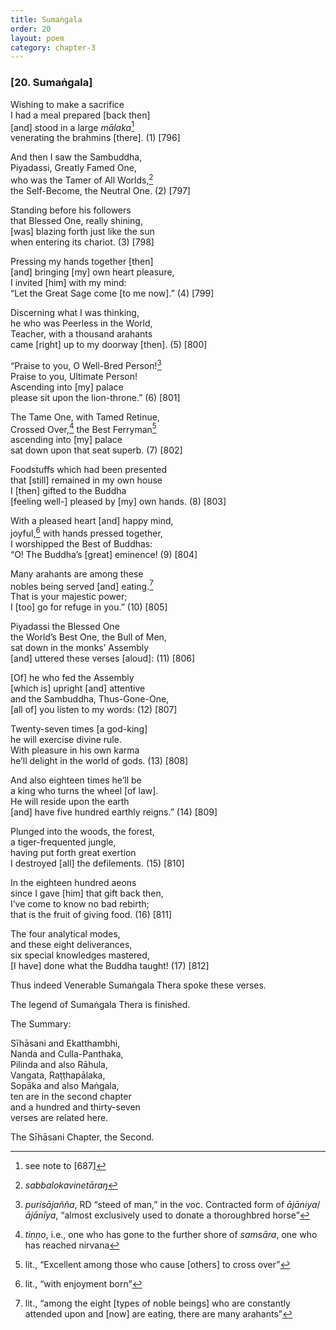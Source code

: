```yaml
---
title: Sumaṅgala
order: 20
layout: poem
category: chapter-3
---
```


### \[20. Sumaṅgala\]

Wishing to make a sacrifice  
I had a meal prepared \[back then\]  
\[and\] stood in a large *mālaka*[^1]  
venerating the brahmins \[there\]. (1) \[796\]

And then I saw the Sambuddha,  
Piyadassi, Greatly Famed One,  
who was the Tamer of All Worlds,[^2]  
the Self-Become, the Neutral One. (2) \[797\]

Standing before his followers  
that Blessed One, really shining,  
\[was\] blazing forth just like the sun  
when entering its chariot. (3) \[798\]

Pressing my hands together \[then\]  
\[and\] bringing \[my\] own heart pleasure,  
I invited \[him\] with my mind:  
“Let the Great Sage come \[to me now\].” (4) \[799\]

Discerning what I was thinking,  
he who was Peerless in the World,  
Teacher, with a thousand arahants  
came \[right\] up to my doorway \[then\]. (5) \[800\]

“Praise to you, O Well-Bred Person![^3]  
Praise to you, Ultimate Person!  
Ascending into \[my\] palace  
please sit upon the lion-throne.” (6) \[801\]

The Tame One, with Tamed Retinue,  
Crossed Over,[^4] the Best Ferryman[^5]  
ascending into \[my\] palace  
sat down upon that seat superb. (7) \[802\]

Foodstuffs which had been presented  
that \[still\] remained in my own house  
I \[then\] gifted to the Buddha  
\[feeling well-\] pleased by \[my\] own hands. (8) \[803\]

With a pleased heart \[and\] happy mind,  
joyful,[^6] with hands pressed together,  
I worshipped the Best of Buddhas:  
“O! The Buddha’s \[great\] eminence! (9) \[804\]

Many arahants are among these  
nobles being served \[and\] eating.[^7]  
That is your majestic power;  
I \[too\] go for refuge in you.” (10) \[805\]

Piyadassi the Blessed One  
the World’s Best One, the Bull of Men,  
sat down in the monks’ Assembly  
\[and\] uttered these verses \[aloud\]: (11) \[806\]

\[Of\] he who fed the Assembly  
\[which is\] upright \[and\] attentive  
and the Sambuddha, Thus-Gone-One,  
\[all of\] you listen to my words: (12) \[807\]

Twenty-seven times \[a god-king\]  
he will exercise divine rule.  
With pleasure in his own karma  
he’ll delight in the world of gods. (13) \[808\]

And also eighteen times he’ll be  
a king who turns the wheel \[of law\].  
He will reside upon the earth  
\[and\] have five hundred earthly reigns.” (14) \[809\]

Plunged into the woods, the forest,  
a tiger-frequented jungle,  
having put forth great exertion  
I destroyed \[all\] the defilements. (15) \[810\]

In the eighteen hundred aeons  
since I gave \[him\] that gift back then,  
I’ve come to know no bad rebirth;  
that is the fruit of giving food. (16) \[811\]

The four analytical modes,  
and these eight deliverances,  
six special knowledges mastered,  
\[I have\] done what the Buddha taught! (17) \[812\]

Thus indeed Venerable Sumaṅgala Thera spoke these verses.

The legend of Sumaṅgala Thera is finished.

The Summary:

Sīhāsani and Ekatthambhi,  
Nanda and Culla-Panthaka,  
Pilinda and also Rāhula,  
Vangata, Raṭṭhapālaka,  
Sopāka and also Maṅgala,  
ten are in the second chapter  
and a hundred and thirty-seven  
verses are related here.

The Sīhāsani Chapter, the Second.

[^1]: see note to \[687\]

[^2]: *sabbalokavinetāraŋ*

[^3]: *purisājañña*, RD “steed of man,” in the voc. Contracted form of *ājāniya*/*ājānīya*, “almost exclusively used to donate a thoroughbred horse”

[^4]: *tiṇṇo*, i.e., one who has gone to the further shore of *samsāra*, one who has reached nirvana

[^5]: lit., “Excellent among those who cause \[others\] to cross over”

[^6]: lit., “with enjoyment born”

[^7]: lit., “among the eight \[types of noble beings\] who are constantly attended upon and \[now\] are eating, there are many arahants”
